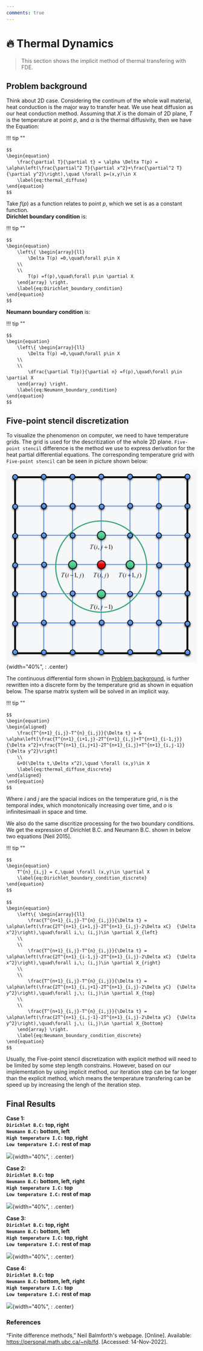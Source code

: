 ```yaml
---
comments: true
---
```

# **:fire: Thermal Dynamics**

>This section shows the implicit method of thermal transfering with FDE.

## **Problem background**

Think about 2D case. Considering the continum of the whole wall material, heat conduction is the major way to transfer heat. We use heat diffusion as our heat conduction method. Assuming that $X$ is the domain of 2D plane, $T$ is the temperature at point $p$, and $\alpha$ is the thermal diffusivity, then we have the Equation:

!!! tip ""

    $$
    \begin{equation}
        \frac{\partial T}{\partial t} = \alpha \Delta T(p) = \alpha\left(\frac{\partial^2 T}{\partial x^2}+\frac{\partial^2 T}  {\partial y^2}\right),\quad \forall p=(x,y)\in X
        \label{eq:thermal_diffuse}
    \end{equation}
    $$

Take $f(p)$ as a function relates to point $p$, which we set is as a constant function.</br> **Dirichlet boundary condition** is:

!!! tip ""

    $$
    \begin{equation}
        \left\{ \begin{array}{ll} 
            \Delta T(p) =0,\quad\forall p\in X
        \\
        \\
            T(p) =f(p),\quad\forall p\in \partial X  
        \end{array} \right.
        \label{eq:Dirichlet_boundary_condition}
    \end{equation}
    $$

**Neumann boundary condition** is:

!!! tip ""

    $$
    \begin{equation}
        \left\{ \begin{array}{ll} 
            \Delta T(p) =0,\quad\forall p\in X
        \\
        \\
            \dfrac{\partial T(p)}{\partial n} =f(p),\quad\forall p\in \partial X  
        \end{array} \right.
        \label{eq:Neumann_boundary_condition}
    \end{equation}
    $$

## **Five-point stencil discretization**

To visualize the phenomenon on computer, we need to have temperature grids. The grid is used for the descritization of the whole 2D plane. `Five-point stencil` difference is the method we use to express derivation for the heat partial differential equations. The corresponding temperature grid with `Five-point stencil` can be seen in picture shown below:

![](Thermal/chpt4_Five_stenclie_iter.png){width="40%", : .center}

The continuous differential form shown in [Problem background](#problem-background), is further rewritten into a discrete form by the temperature grid as shown in equation below. The sparse matrix system will be solved in an implicit way.

!!! tip ""

    $$
    \begin{equation}
    \begin{aligned}
        \frac{T^{n+1}_{i,j}-T^{n}_{i,j}}{\Delta t} = & \alpha\left[\frac{T^{n+1}_{i+1,j}-2T^{n+1}_{i,j}+T^{n+1}_{i-1,j}}    {\Delta x^2}+\frac{T^{n+1}_{i,j+1}-2T^{n+1}_{i,j}+T^{n+1}_{i,j-1}}{\Delta y^2}\right]
        \\
        &+O(\Delta t,\Delta x^2),\quad \forall (x,y)\in X
        \label{eq:thermal_diffuse_discrete}
    \end{aligned}
    \end{equation}
    $$

Where $i$ and $j$ are the spacial indices on the temperature grid, $n$ is the temporal index, which monotonically increasing over time, and $o$ is infinitesimaali in space and time.

We also do the same discritize processing for the two boundary conditions. We get the expression of Dirichlet B.C. and Neumann B.C. shown in below two equations [Neil 2015].

!!! tip ""

    $$
    \begin{equation}
        T^{n}_{i,j} = C,\quad \forall (x,y)\in \partial X
        \label{eq:Dirichlet_boundary_condition_discrete}
    \end{equation}
    $$
  
    $$
    \begin{equation}
        \left\{ \begin{array}{ll} 
            \frac{T^{n+1}_{i,j}-T^{n}_{i,j}}{\Delta t} = \alpha\left(\frac{2T^{n+1}_{i+1,j}-2T^{n+1}_{i,j}-2\Delta xC}  {\Delta   x^2}\right),\quad\forall i,\; (i,j)\in \partial X_{left}
        \\
        \\
            \frac{T^{n+1}_{i,j}-T^{n}_{i,j}}{\Delta t} = \alpha\left(\frac{2T^{n+1}_{i-1,j}-2T^{n+1}_{i,j}-2\Delta xC}  {\Delta   x^2}\right),\quad\forall i,\; (i,j)\in \partial X_{right}
        \\
        \\
            \frac{T^{n+1}_{i,j}-T^{n}_{i,j}}{\Delta t} = \alpha\left(\frac{2T^{n+1}_{i,j+1}-2T^{n+1}_{i,j}-2\Delta yC}  {\Delta   y^2}\right),\quad\forall j,\; (i,j)\in \partial X_{top}
        \\
        \\
            \frac{T^{n+1}_{i,j}-T^{n}_{i,j}}{\Delta t} = \alpha\left(\frac{2T^{n+1}_{i,j-1}-2T^{n+1}_{i,j}-2\Delta yC}  {\Delta   y^2}\right),\quad\forall j,\; (i,j)\in \partial X_{bottom}
        \end{array} \right.
        \label{eq:Neumann_boundary_condition_discrete}
    \end{equation}
    $$


Usually, the Five-point stencil discretization with explicit method will need to be limited by some step length constrains. However, based on our implementation by using implicit method, our iteration step can be far longer than the explicit method, which means the temperature transfering can be speed up by increasing the lengh of the iteration step.

## **Final Results**

**Case 1:</br>`Dirichlet B.C:` top, right</br>`Neumann B.C:` bottom, left</br>`High temperature I.C:` top, right</br>`Low temperature I.C:` rest of map**

![](Thermal/matrix_1.gif){width="40%", : .center}

**Case 2:</br>`Dirichlet B.C:` top</br>`Neumann B.C:` bottom, left, right</br>`High temperature I.C:` top</br>`Low temperature I.C:` rest of map**

![](Thermal/matrix_2.gif){width="40%", : .center}

**Case 3:</br>`Dirichlet B.C:` top, right</br>`Neumann B.C:` bottom, left</br>`High temperature I.C:` top, right</br>`Low temperature I.C:` rest of map**

![](Thermal/matrix_3.gif){width="40%", : .center}

**Case 4:</br>`Dirichlet B.C:` top</br>`Neumann B.C:` bottom, left, right</br>`High temperature I.C:` top</br>`Low temperature I.C:` rest of map**

![](Thermal/matrix_4.gif){width="40%", : .center}


### **References**
“Finite difference methods,” Neil Balmforth's webpage. [Online]. Available: https://personal.math.ubc.ca/~njb/fd. [Accessed: 14-Nov-2022]. 